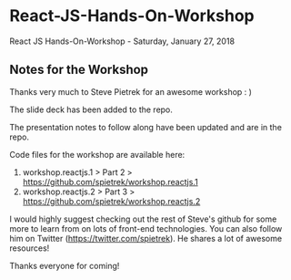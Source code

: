 
# React-JS-Hands-On-Workshop
React JS Hands-On-Workshop - Saturday, January 27, 2018

## Notes for the Workshop

Thanks very much to Steve Pietrek for an awesome workshop : )

The slide deck has been added to the repo.

The presentation notes to follow along have been updated and are in the repo. 

Code files for the workshop are available here:

1.	workshop.reactjs.1 > Part 2 > https://github.com/spietrek/workshop.reactjs.1
2.	workshop.reactjs.2 > Part 3 > https://github.com/spietrek/workshop.reactjs.2

I would highly suggest checking out the rest of Steve's github for some more to learn from on lots of front-end technologies.
You can also follow him on Twitter (https://twitter.com/spietrek). He shares a lot of awesome resources!

Thanks everyone for coming!
